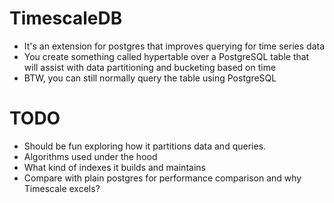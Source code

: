 # TimescaleDB
* It's an extension for postgres that improves querying for time series data
* You create something called hypertable over a PostgreSQL table that will assist with data partitioning and bucketing based on time
* BTW, you can still normally query the table using PostgreSQL

# TODO
* Should be fun exploring how it partitions data and queries.
* Algorithms used under the hood
* What kind of indexes it builds and maintains
* Compare with plain postgres for performance comparison and why Timescale excels?
